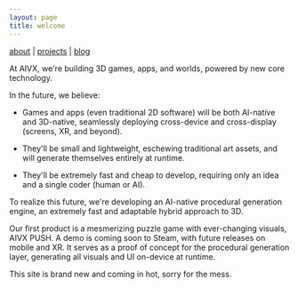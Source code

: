 ```yaml
---
layout: page
title: welcome
---
```

[about](/about/) | [projects](/projects/) | [blog](/blog/)


At AIVX, we're building 3D games, apps, and worlds, powered by new core technology.

In the future, we believe:

- Games and apps (even traditional 2D software) will be both AI-native and 3D-native, seamlessly deploying cross-device and cross-display (screens, XR, and beyond). 

- They'll be small and lightweight, eschewing traditional art assets, and will generate themselves entirely at runtime.
 
- They'll be extremely fast and cheap to develop, requiring only an idea and a single coder (human or AI). 

To realize this future, we're developing an AI-native procedural generation engine, an extremely fast and adaptable hybrid approach to 3D.

Our first product is a mesmerizing puzzle game with ever-changing visuals, AIVX PUSH. A demo is coming soon to Steam, with future releases on mobile and XR. It serves as a proof of concept for the procedural generation layer, generating all visuals and UI on-device at runtime.

This site is brand new and coming in hot, sorry for the mess.


